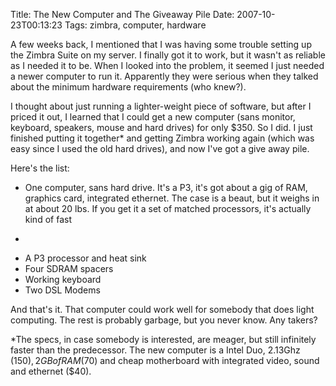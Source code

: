 Title: The New Computer and The Giveaway Pile
Date: 2007-10-23T00:13:23
Tags: zimbra, computer, hardware


A few weeks back, I mentioned that I was having some trouble setting up the Zimbra Suite on my server. I finally got it to work, but it wasn't as reliable as I needed it to be. When I looked into the problem, it seemed I just needed a newer computer to run it. Apparently they were serious when they talked about the minimum hardware requirements (who knew?).

I thought about just running a lighter-weight piece of software, but after I priced it out, I learned that I could get a new computer (sans monitor, keyboard, speakers, mouse and hard drives) for only $350. So I did. I just finished putting it together* and getting Zimbra working again (which was easy since I used the old hard drives), and now I've got a give away pile.

Here's the list:<ul><li>One computer, sans hard drive. It's a P3, it's got about a gig of RAM, graphics card, integrated ethernet. The case is a beaut, but it weighs in at about 20 lbs. If you get it a set of matched processors, it's actually kind of fast<li>
<li>A P3 processor and heat sink</li>
<li>Four SDRAM spacers</li>
<li>Working keyboard</li>
<li>Two DSL Modems</li></ul>

And that's it. That computer could work well for somebody that does light computing. The rest is probably garbage, but you never know. Any takers?

*The specs, in case somebody is interested, are meager, but still infinitely faster than the predecessor. The new computer is a Intel Duo, 2.13Ghz ($150), 2GB of RAM ($70) and cheap motherboard with integrated video, sound and ethernet ($40).<!--break-->